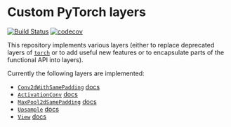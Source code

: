 # Custom PyTorch layers

[![Build Status](https://travis-ci.com/justusschock/torch_layers.svg?branch=master)](https://travis-ci.com/justusschock/torch_layers) [![codecov](https://codecov.io/gh/justusschock/torch_layers/branch/master/graph/badge.svg)](https://codecov.io/gh/justusschock/torch_layers)

This repository implements various layers (either to replace deprecated layers of [`torch`](https://github.com/pytorch/pytorch) or to add useful new features or to encapsulate parts of the functional API into layers).

Currently the following layers are implemented:

* [`Conv2dWithSamePadding`](torch_layers/conv_padding_same) [docs](https://justusschock.github.io/torch_layers/_api/_build/torch_layers/conv_padding_same.html)
* [`ActivationConv`](torch_layers/activation_conv) [docs](https://justusschock.github.io/torch_layers/_api/_build/torch_layers/activation_conv.html)
* [`MaxPool2dSamePadding`](torch_layers/maxpool_padding_same) [docs](https://justusschock.github.io/torch_layers/_api/_build/torch_layers/maxpool_padding_same.html)
* [`Upsample`](torch_layers/upsample) [docs](https://justusschock.github.io/torch_layers/_api/_build/torch_layers/upsample.html)
* [`View`](torch_layers/view) [docs](https://justusschock.github.io/torch_layers/_api/_build/torch_layers/view.html)
